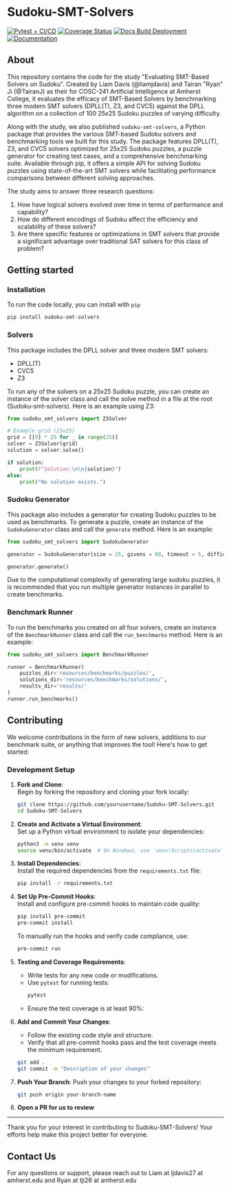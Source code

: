 # Sudoku-SMT-Solvers

[![Pytest + CI/CD](https://github.com/liamjdavis/Sudoku-SMT-Solvers/actions/workflows/test.yml/badge.svg)](ttps://github.com/liamjdavis/Sudoku-SMT-Solvers/actions/workflows/test.yml)
[![Coverage Status](https://coveralls.io/repos/github/liamjdavis/Sudoku-SMT-Solvers/badge.svg)](https://coveralls.io/github/liamjdavis/Sudoku-SMT-Solvers)
[![Docs Build Deployment](https://github.com/liamjdavis/Sudoku-SMT-Solvers/actions/workflows/docs.yml/badge.svg)](https://github.com/liamjdavis/Sudoku-SMT-Solvers/actions/workflows/docs.yml)
[![Documentation](https://img.shields.io/badge/docs-latest-blue.svg)](https://liamjdavis.github.io/Sudoku-SMT-Solvers)


## About
This repository contains the code for the study "Evaluating SMT-Based Solvers on Sudoku". Created by Liam Davis (@liamjdavis) and Tairan "Ryan" Ji (@TairanJ) as their for COSC-241 Artificial Intelligence at Amherst College, it evaluates the efficacy of SMT-Based Solvers by benchmarking three modern SMT solvers (DPLL(T), Z3, and CVC5) against the DPLL algorithm on a collection of 100 25x25 Sudoku puzzles of varying difficulty.

Along with the study, we also published `sudoku-smt-solvers`, a Python package that provides the various SMT-based Sudoku solvers and benchmarking tools we built for this study. The package features DPLL(T), Z3, and CVC5 solvers optimized for 25x25 Sudoku puzzles, a puzzle generator for creating test cases, and a comprehensive benchmarking suite. Available through pip, it offers a simple API for solving Sudoku puzzles using state-of-the-art SMT solvers while facilitating performance comparisons between different solving approaches.

The study aims to answer three research questions: 
1. How have logical solvers evolved over time in terms of performance and capability?
2. How do different encodings of Sudoku affect the efficiency and scalability of these solvers?
3. Are there specific features or optimizations in SMT solvers that provide a significant advantage over traditional SAT solvers for this class of problem?

## Getting started
### Installation
To run the code locally, you can install with `pip`

```bash
pip install sudoku-smt-solvers
```

### Solvers
This package includes the DPLL solver and three modern SMT solvers:
* DPLL(T)
* CVC5
* Z3

To run any of the solvers on a 25x25 Sudoku puzzle, you can create an instance of the solver class and call the solve method in a file at the root (Sudoku-smt-solvers). Here is an example using Z3:

```python
from sudoku_smt_solvers import Z3Solver

# Example grid (25x25)
grid = [[0] * 25 for _ in range(25)]
solver = Z3Solver(grid)
solution = solver.solve()

if solution:
    print(f"Solution:\n\n{solution}")
else:
    print("No solution exists.")
```

### Sudoku Generator
This package also includes a generator for creating Sudoku puzzles to be used as benchmarks. To generate a puzzle, create an instance of the `SudokuGenerator` class and call the `generate` method. Here is an example:

```python
from sudoku_smt_solvers import SudokuGenerator

generator = SudokuGenerator(size = 25, givens = 80, timeout = 5, difficulty = "Medium", puzzles_dir = "benchmarks/puzzles", solutions_dir = "benchmarks/solutions")

generator.generate()
```

Due to the computational complexity of generating large sudoku puzzles, it is recommended that you run multiple generator instances in parallel to create benchmarks.

### Benchmark Runner
To run the benchmarks you created on all four solvers, create an instance of the `BenchmarkRunner` class and call the `run_benchmarks` method. Here is an example:

```python
from sudoku_smt_solvers import BenchmarkRunner

runner = BenchmarkRunner(
    puzzles_dir='resources/benchmarks/puzzles/',
    solutions_dir='resources/benchmarks/solutions/',
    results_dir='results/'
)
runner.run_benchmarks()
```

## Contributing

We welcome contributions in the form of new solvers, additions to our benchmark suite, or anything that improves the tool! Here's how to get started:

### Development Setup

1. **Fork and Clone**:  
   Begin by forking the repository and cloning your fork locally:
   ```bash
   git clone https://github.com/yourusername/Sudoku-SMT-Solvers.git
   cd Sudoku-SMT-Solvers
   ```

2. **Create and Activate a Virtual Environment**:  
   Set up a Python virtual environment to isolate your dependencies:
   ```bash
   python3 -m venv venv
   source venv/bin/activate  # On Windows, use `venv\Scripts\activate`
   ```

3. **Install Dependencies**:  
   Install the required dependencies from the `requirements.txt` file:
   ```bash
   pip install -r requirements.txt
   ```

4. **Set Up Pre-Commit Hooks**:  
   Install and configure pre-commit hooks to maintain code quality:
   ```bash
   pip install pre-commit
   pre-commit install
   ```

   To manually run the hooks and verify code compliance, use:
   ```bash
   pre-commit run
   ```

5. **Testing and Coverage Requirements**:  
   - Write tests for any new code or modifications.
   - Use `pytest` for running tests:
     ```bash
     pytest
     ```
   - Ensure the test coverage is at least 90%:

6. **Add and Commit Your Changes**:  
   - Follow the existing code style and structure.
   - Verify that all pre-commit hooks pass and the test coverage meets the minimum requirement.
   ```bash
   git add .
   git commit -m "Description of your changes"
   ```

7. **Push Your Branch**:
   Push your changes to your forked repository:
   ```bash
   git push origin your-branch-name
   ```

8. **Open a PR for us to review**
---

Thank you for your interest in contributing to Sudoku-SMT-Solvers! Your efforts help make this project better for everyone.


## Contact Us
For any questions or support, please reach out to Liam at ljdavis27 at amherst.edu and Ryan at tji26 at amherst.edu
